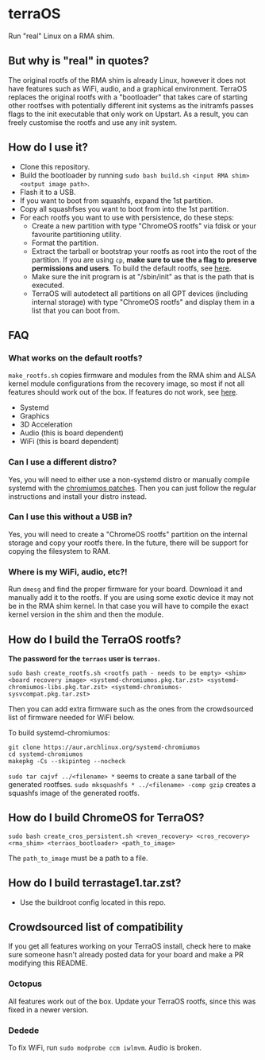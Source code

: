 # terraOS
Run "real" Linux on a RMA shim.

## But why is "real" in quotes?
The original rootfs of the RMA shim is already Linux, however it does not have features such as WiFi, audio, and a graphical environment. TerraOS replaces the original rootfs with a "bootloader" that takes care of starting other rootfses with potentially different init systems as the initramfs passes flags to the init executable that only work on Upstart. As a result, you can freely customise the rootfs and use any init system.


## How do I use it?
- Clone this repository.
- Build the bootloader by running `sudo bash build.sh <input RMA shim> <output image path>`.
- Flash it to a USB.
- If you want to boot from squashfs, expand the 1st partition.
- Copy all squashfses you want to boot from into the 1st partition.
- For each rootfs you want to use with persistence, do these steps:
   - Create a new partition with type "ChromeOS rootfs" via fdisk or your favourite partitioning utility.
   - Format the partition.
   - Extract the tarball or bootstrap your rootfs as root into the root of the partition. If you are using `cp`, **make sure to use the `a` flag to preserve permissions and users**. To build the default rootfs, see [here](#how-do-i-build-the-terraos-rootfs).
   - Make sure the init program is at "/sbin/init" as that is the path that is executed.
   - TerraOS will autodetect all partitions on all GPT devices (including internal storage) with type "ChromeOS rootfs" and display them in a list that you can boot from.

## FAQ
### What works on the default rootfs?
`make_rootfs.sh` copies firmware and modules from the RMA shim and ALSA kernel module configurations from the recovery image, so most if not all features should work out of the box. If features do not work, see [here](#crowdsourced-list-of-compatibility).
- Systemd
- Graphics
- 3D Acceleration
- Audio (this is board dependent)
- WiFi (this is board dependent)

### Can I use a different distro?
Yes, you will need to either use a non-systemd distro or manually compile systemd with the [chromiumos patches](https://aur.archlinux.org/cgit/aur.git/tree/0002-Disable-mount_nofollow-for-ChromiumOS-kernels.patch?h=systemd-chromiumos). Then you can just follow the regular instructions and install your distro instead.

### Can I use this without a USB in?
Yes, you will need to create a "ChromeOS rootfs" partition on the internal storage and copy your rootfs there. In the future, there will be support for copying the filesystem to RAM.

### Where is my WiFi, audio, etc?!
Run `dmesg` and find the proper firmware for your board. Download it and manually add it to the rootfs. If you are using some exotic device it may not be in the RMA shim kernel. In that case you will have to compile the exact kernel version in the shim and then the module.

## How do I build the TerraOS rootfs?
**The password for the `terraos` user is `terraos`.**
```
sudo bash create_rootfs.sh <rootfs path - needs to be empty> <shim> <board recovery image> <systemd-chromiumos.pkg.tar.zst> <systemd-chromiumos-libs.pkg.tar.zst> <systemd-chromiumos-sysvcompat.pkg.tar.zst>
```

Then you can add extra firmware such as the ones from the crowdsourced list of firmware needed for WiFi below.

To build systemd-chromiumos:
```
git clone https://aur.archlinux.org/systemd-chromiumos
cd systemd-chromiumos
makepkg -Cs --skipinteg --nocheck
```

`sudo tar cajvf ../<filename> *` seems to create a sane tarball of the generated rootfses.
`sudo mksquashfs * ../<filename> -comp gzip` creates a squashfs image of the generated rootfs.

## How do I build ChromeOS for TerraOS?
```
sudo bash create_cros_persistent.sh <reven_recovery> <cros_recovery> <rma_shim> <terraos_bootloader> <path_to_image> 
```
The `path_to_image` must be a path to a file.


## How do I build terrastage1.tar.zst?
- Use the buildroot config located in this repo.

## Crowdsourced list of compatibility
If you get all features working on your TerraOS install, check here to make sure someone hasn't already posted data for your board and make a PR modifying this README.

### Octopus
All features work out of the box. Update your TerraOS rootfs, since this was fixed in a newer version.

### Dedede
To fix WiFi, run `sudo modprobe ccm iwlmvm`.
Audio is broken.
